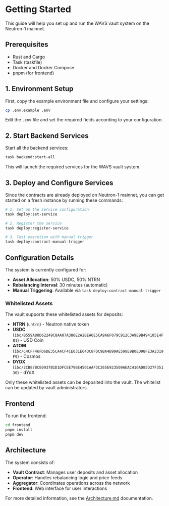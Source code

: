 # Getting Started

This guide will help you set up and run the WAVS vault system on the Neutron-1 mainnet.

## Prerequisites

- Rust and Cargo
- Task (taskfile)
- Docker and Docker Compose
- pnpm (for frontend)

## 1. Environment Setup

First, copy the example environment file and configure your settings:

```bash
cp .env.example .env
```

Edit the `.env` file and set the required fields according to your configuration.

## 2. Start Backend Services

Start all the backend services:

```bash
task backend:start-all
```

This will launch the required services for the WAVS vault system.

## 3. Deploy and Configure Services

Since the contracts are already deployed on Neutron-1 mainnet, you can get started on a fresh instance by running these commands:

```bash
# 1. Set up the service configuration
task deploy:set-service

# 2. Register the service
task deploy:register-service

# 3. Test execution with manual trigger
task deploy:contract-manual-trigger
```

## Configuration Details

The system is currently configured for:
- **Asset Allocation**: 50% USDC, 50% NTRN
- **Rebalancing Interval**: 30 minutes (automatic)
- **Manual Triggering**: Available via `task deploy:contract-manual-trigger`

### Whitelisted Assets

The vault supports these whitelisted assets for deposits:
- **NTRN** (`untrn`) - Neutron native token
- **USDC** (`ibc/B559A80D62249C8AA07A380E2A2BEA6E5CA9A6F079C912C3A9E9B494105E4F81`) - USD Coin
- **ATOM** (`ibc/C4CFF46FD6DE35CA4CF4CE031E643C8FDC9BA4B99AE598E9B0ED98FE3A2319F9`) - Cosmos
- **DYDX** (`ibc/2CB87BCE0937B1D1DFCEE79BE4501AAF3C265E923509AEAC410AD85D27F35130`) - dYdX

Only these whitelisted assets can be deposited into the vault. The whitelist can be updated by vault administrators.

## Frontend

To run the frontend:

```bash
cd frontend
pnpm install
pnpm dev
```

## Architecture

The system consists of:
- **Vault Contract**: Manages user deposits and asset allocation
- **Operator**: Handles rebalancing logic and price feeds
- **Aggregator**: Coordinates operations across the network
- **Frontend**: Web interface for user interactions

For more detailed information, see the [Architecture.md](Architecture.md) documentation.